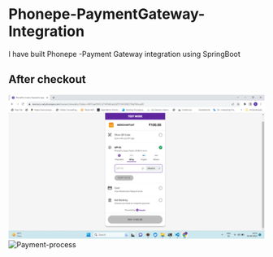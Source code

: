 # Phonepe-PaymentGateway-Integration
I have built Phonepe -Payment Gateway integration using SpringBoot
## After checkout 
![Phonepe-gateway](https://github.com/durgesh4040/Phonepe-PaymentGateway-Integration/blob/45bb1ef0b0dd99e6d41336155806788bf70bfda6/src/main/resources/static/images/Screenshot%20(20).png)
![Payment-process]()
